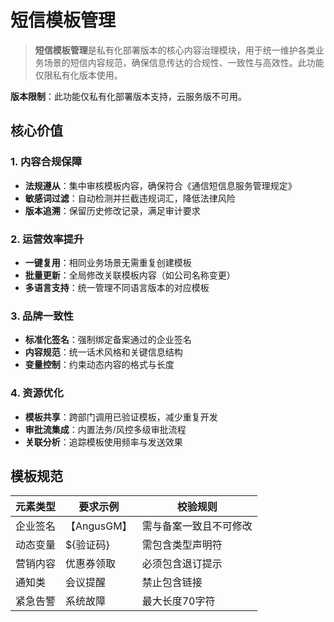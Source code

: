 # 短信模板管理

> **短信模板管理**是私有化部署版本的核心内容治理模块，用于统一维护各类业务场景的短信内容规范，确保信息传达的合规性、一致性与高效性。此功能仅限私有化版本使用。

**版本限制**：此功能仅私有化部署版本支持，云服务版不可用。

## 核心价值

### 1. 内容合规保障
- **法规遵从**：集中审核模板内容，确保符合《通信短信息服务管理规定》
- **敏感词过滤**：自动检测并拦截违规词汇，降低法律风险
- **版本追溯**：保留历史修改记录，满足审计要求

### 2. 运营效率提升
- **一键复用**：相同业务场景无需重复创建模板
- **批量更新**：全局修改关联模板内容（如公司名称变更）
- **多语言支持**：统一管理不同语言版本的对应模板

### 3. 品牌一致性
- **标准化签名**：强制绑定备案通过的企业签名
- **内容规范**：统一话术风格和关键信息结构
- **变量控制**：约束动态内容的格式与长度

### 4. 资源优化
- **模板共享**：跨部门调用已验证模板，减少重复开发
- **审批流集成**：内置法务/风控多级审批流程
- **关联分析**：追踪模板使用频率与发送效果

## 模板规范

| 元素类型 | 要求示例      | 校验规则 |
|----------|-----------|----------|
| 企业签名 | 【AngusGM】 | 需与备案一致且不可修改 |
| 动态变量 | $\{验证码\}  | 需包含类型声明符 |
| 营销内容 | 优惠券领取     | 必须包含退订提示 |
| 通知类 | 会议提醒      | 禁止包含链接 |
| 紧急告警 | 系统故障      | 最大长度70字符 |
